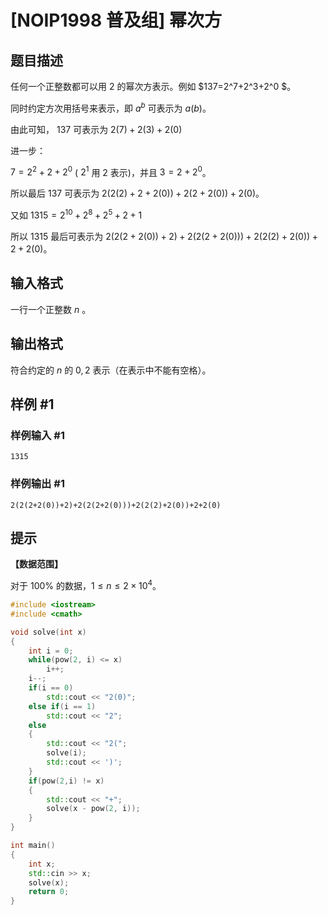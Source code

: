 # [NOIP1998 普及组] 幂次方

## 题目描述

任何一个正整数都可以用 $2$ 的幂次方表示。例如 $137=2^7+2^3+2^0 $。

同时约定方次用括号来表示，即 $a^b$ 可表示为 $a(b)$。

由此可知， $137$ 可表示为 $2(7)+2(3)+2(0)$

进一步：

$7= 2^2+2+2^0$  ( $2^1$ 用 $2$ 表示)，并且 $3=2+2^0$。

所以最后 $137$ 可表示为 $2(2(2)+2+2(0))+2(2+2(0))+2(0)$。

又如 $1315=2^{10} +2^8 +2^5 +2+1$

所以 $1315$ 最后可表示为 $2(2(2+2(0))+2)+2(2(2+2(0)))+2(2(2)+2(0))+2+2(0)$。

## 输入格式

一行一个正整数 $n$ 。

## 输出格式

符合约定的 $n$ 的 $0, 2$ 表示（在表示中不能有空格）。

## 样例 #1

### 样例输入 #1

```
1315
```

### 样例输出 #1

```
2(2(2+2(0))+2)+2(2(2+2(0)))+2(2(2)+2(0))+2+2(0)
```

## 提示

**【数据范围】**

对于 $100\%$ 的数据，$1 \le n \le 2 \times {10}^4$。

```C++
#include <iostream>
#include <cmath>

void solve(int x)
{
    int i = 0;
    while(pow(2, i) <= x)
        i++;
    i--;
    if(i == 0)
        std::cout << "2(0)";
    else if(i == 1)
        std::cout << "2";
    else
    {
        std::cout << "2(";
        solve(i);
        std::cout << ')';
    }
    if(pow(2,i) != x)
    {
        std::cout << "+";
        solve(x - pow(2, i));
    }
}

int main()
{
    int x;
    std::cin >> x;
    solve(x);
    return 0;
}
```
